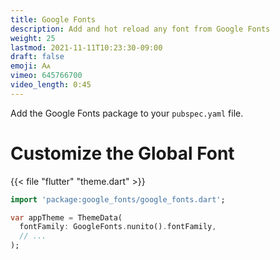 ```yaml
---
title: Google Fonts
description: Add and hot reload any font from Google Fonts
weight: 25
lastmod: 2021-11-11T10:23:30-09:00
draft: false
emoji: 🗛
vimeo: 645766700
video_length: 0:45
---
```


Add the Google Fonts package to your `pubspec.yaml` file.

# Customize the Global Font

{{< file "flutter" "theme.dart" >}}
```dart
import 'package:google_fonts/google_fonts.dart';

var appTheme = ThemeData(
  fontFamily: GoogleFonts.nunito().fontFamily,
  // ...
);
```
